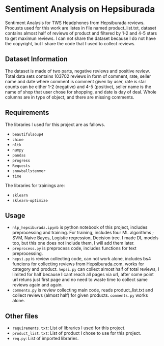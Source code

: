 # Sentiment Analysis on Hepsiburada

 Sentiment Analysis for TWS Headphones from Hepsiburada reviews. Procusts used for this work are listes in file named product_list.txt, dataset contains almost half of reviews of product and filtered by 1-2 and 4-5 stars to get maximun reviews. I can not share the dataset because I do not have the copyright, but I share the code that I used to collect reviews.

## Dataset Information

The dataset is made of two parts, negative reviews and positive review. Total data sets contains 103702 reviews in form of comment, rate, seller name and date where comment is comment given by user, rate is star counts can be either 1-2 (negative) and 4-5 (positive),
seller name is the name of shop that user chose for shopping, and date is day of deal. Whole columns are in type of object, and there are missing comments.

## Requirements

The libraries I used for this project are as fallows.

* `beautifulsoup4`
* `chime`
* `nltk`
* `numpy`
* `pandas`
* `progress`
* `Requests`
* `snowballstemmer`
* `time`

The libraries for trainings are:

* `sklearn`
* `sklearn-optimize`

## Usage

* `nlp_hepsiburada.ipynb` is python notebook of this project, includes preprocessing and training. For training, includes four ML algorithms ; SVM, Naive Bayes, Logistic regression, Decision tree. I made DL models too, but this one does not include them, I will add them later.
* `preprocess.py` is preprocess code, includes functions for text preprocessing.
* `hepsi.py` is review collecting code, can not work alone, includes bs4 funcions for collecting reviews from Hepsiburada.com, works for category and product. `hepsi.py` can collect almost half of total reviews, I limited for half because I cant reach all pages via url, after some point url retuns just first page and no need to waste time to collect same reviews again and again.
* `comments.py` is review collecting main code, reads product_list.txt and collect reviews (almost half) for given products. `comments.py` works alone.

## Other files

* `requirements.txt`: List of libraries I used for this project.
* `product_list.txt`: List of product I chose to use for this project.
* `req.py`: List of imported libraries.

